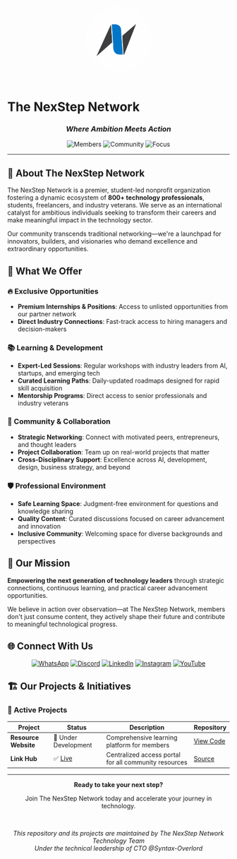<div align="center">
  <img src="Media/logo.png" alt="The NexStep Network Logo" width="150" style="border-radius: 50%; margin-bottom: 20px;">
</div>

# The NexStep Network

<div align="center">
  <h3><em>Where Ambition Meets Action</em></h3>
  
  ![Members](https://img.shields.io/badge/Members-800%2B-blue?style=for-the-badge)
  ![Community](https://img.shields.io/badge/Community-International-green?style=for-the-badge)
  ![Focus](https://img.shields.io/badge/Focus-Technology%20%26%20Growth-orange?style=for-the-badge)
</div>

---

## 🚀 About The NexStep Network

The NexStep Network is a premier, student-led nonprofit organization fostering a dynamic ecosystem of **800+ technology professionals**, students, freelancers, and industry veterans. We serve as an international catalyst for ambitious individuals seeking to transform their careers and make meaningful impact in the technology sector.

Our community transcends traditional networking—we're a launchpad for innovators, builders, and visionaries who demand excellence and extraordinary opportunities.

## 🎯 What We Offer

### 🔥 Exclusive Opportunities

- **Premium Internships & Positions**: Access to unlisted opportunities from our partner network
- **Direct Industry Connections**: Fast-track access to hiring managers and decision-makers

### 📚 Learning & Development

- **Expert-Led Sessions**: Regular workshops with industry leaders from AI, startups, and emerging tech
- **Curated Learning Paths**: Daily-updated roadmaps designed for rapid skill acquisition
- **Mentorship Programs**: Direct access to senior professionals and industry veterans

### 🤝 Community & Collaboration

- **Strategic Networking**: Connect with motivated peers, entrepreneurs, and thought leaders
- **Project Collaboration**: Team up on real-world projects that matter
- **Cross-Disciplinary Support**: Excellence across AI, development, design, business strategy, and beyond

### 🛡️ Professional Environment

- **Safe Learning Space**: Judgment-free environment for questions and knowledge sharing
- **Quality Content**: Curated discussions focused on career advancement and innovation
- **Inclusive Community**: Welcoming space for diverse backgrounds and perspectives

## 🎯 Our Mission

**Empowering the next generation of technology leaders** through strategic connections, continuous learning, and practical career advancement opportunities.

We believe in action over observation—at The NexStep Network, members don't just consume content, they actively shape their future and contribute to meaningful technological progress.

## 🌐 Connect With Us

<div align="center">

[![WhatsApp](https://img.shields.io/badge/WhatsApp-Community-25D366?style=for-the-badge&logo=whatsapp&logoColor=white)](https://chat.whatsapp.com/B8mhJvsNhTR2qy9VvzuUxz)
[![Discord](https://img.shields.io/badge/Discord-Server-5865F2?style=for-the-badge&logo=discord&logoColor=white)](https://discord.gg/wvkZU67pXp)
[![LinkedIn](https://img.shields.io/badge/LinkedIn-Company-0077B5?style=for-the-badge&logo=linkedin&logoColor=white)](https://www.linkedin.com/company/nexstep-network/?viewAsMember=true)
[![Instagram](https://img.shields.io/badge/Instagram-Profile-E4405F?style=for-the-badge&logo=instagram&logoColor=white)](https://www.instagram.com/nexstep.network/)
[![YouTube](https://img.shields.io/badge/YouTube-Channel-FF0000?style=for-the-badge&logo=youtube&logoColor=white)](https://www.youtube.com/@TheNexstepNetwork)

</div>

## 🏗️ Our Projects & Initiatives

### 🌟 Active Projects

| Project | Status | Description | Repository |
|---------|--------|-------------|------------|
| **Resource Website** | 🚧 Under Development | Comprehensive learning platform for members | [View Code](https://github.com/The-NexStep-Network/ResourceSite) |
| **Link Hub** | ✅ [Live](https://thenexstepnetwork.vercel.app/) | Centralized access portal for all community resources | [Source](https://github.com/The-NexStep-Network/Link-Site) |

---

<div align="center">
  <p><strong>Ready to take your next step?</strong></p>
  <p>Join The NexStep Network today and accelerate your journey in technology.</p>
  
  <br>
  
  <em>This repository and its projects are maintained by The NexStep Network Technology Team</em><br>
  <em>Under the technical leadership of CTO @Syntax-Overlord</em>
</div>